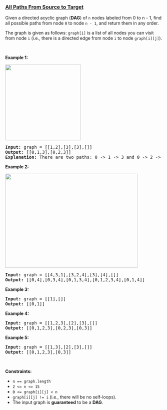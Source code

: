 ### [All Paths From Source to Target](https://leetcode.com/problems/all-paths-from-source-to-target)

<p>Given a directed&nbsp;acyclic graph (<strong>DAG</strong>) of <code>n</code> nodes labeled from 0 to n - 1,&nbsp;find all possible paths from node <code>0</code> to node <code>n - 1</code>, and return them in any order.</p>

<p>The graph is given as follows:&nbsp;<code>graph[i]</code> is a list of all nodes you can visit from node <code>i</code>&nbsp;(i.e., there is a directed edge from node <code>i</code> to node <code>graph[i][j]</code>).</p>

<p>&nbsp;</p>
<p><strong>Example 1:</strong></p>
<img alt="" src="https://assets.leetcode.com/uploads/2020/09/28/all_1.jpg" style="width: 242px; height: 242px;" />
<pre>
<strong>Input:</strong> graph = [[1,2],[3],[3],[]]
<strong>Output:</strong> [[0,1,3],[0,2,3]]
<strong>Explanation:</strong> There are two paths: 0 -&gt; 1 -&gt; 3 and 0 -&gt; 2 -&gt; 3.
</pre>

<p><strong>Example 2:</strong></p>
<img alt="" src="https://assets.leetcode.com/uploads/2020/09/28/all_2.jpg" style="width: 423px; height: 301px;" />
<pre>
<strong>Input:</strong> graph = [[4,3,1],[3,2,4],[3],[4],[]]
<strong>Output:</strong> [[0,4],[0,3,4],[0,1,3,4],[0,1,2,3,4],[0,1,4]]
</pre>

<p><strong>Example 3:</strong></p>

<pre>
<strong>Input:</strong> graph = [[1],[]]
<strong>Output:</strong> [[0,1]]
</pre>

<p><strong>Example 4:</strong></p>

<pre>
<strong>Input:</strong> graph = [[1,2,3],[2],[3],[]]
<strong>Output:</strong> [[0,1,2,3],[0,2,3],[0,3]]
</pre>

<p><strong>Example 5:</strong></p>

<pre>
<strong>Input:</strong> graph = [[1,3],[2],[3],[]]
<strong>Output:</strong> [[0,1,2,3],[0,3]]
</pre>

<p>&nbsp;</p>
<p><strong>Constraints:</strong></p>

<ul>
	<li><code>n == graph.length</code></li>
	<li><code>2 &lt;= n &lt;= 15</code></li>
	<li><code>0 &lt;= graph[i][j] &lt; n</code></li>
	<li><code>graph[i][j] != i</code> (i.e., there will be no self-loops).</li>
	<li>The input graph is <strong>guaranteed</strong> to be a <strong>DAG</strong>.</li>
</ul>
